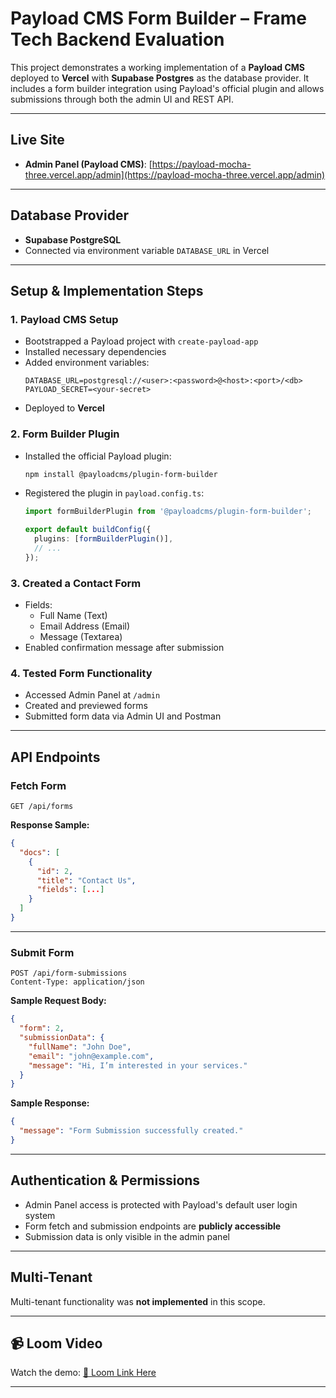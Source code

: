 
# Payload CMS Form Builder – Frame Tech Backend Evaluation

This project demonstrates a working implementation of a **Payload CMS** deployed to **Vercel** with **Supabase Postgres** as the database provider. It includes a form builder integration using Payload's official plugin and allows submissions through both the admin UI and REST API.

---

## Live Site

- **Admin Panel (Payload CMS)**: [https://payload-mocha-three.vercel.app/admin](https://payload-mocha-three.vercel.app/admin)

---

## Database Provider

- **Supabase PostgreSQL**
- Connected via environment variable `DATABASE_URL` in Vercel

---

## Setup & Implementation Steps

### 1. Payload CMS Setup
- Bootstrapped a Payload project with `create-payload-app`
- Installed necessary dependencies
- Added environment variables:
  ```env
  DATABASE_URL=postgresql://<user>:<password>@<host>:<port>/<db>
  PAYLOAD_SECRET=<your-secret>
  ```
- Deployed to **Vercel**

### 2. Form Builder Plugin
- Installed the official Payload plugin:
  ```bash
  npm install @payloadcms/plugin-form-builder
  ```
- Registered the plugin in `payload.config.ts`:
  ```ts
  import formBuilderPlugin from '@payloadcms/plugin-form-builder';

  export default buildConfig({
    plugins: [formBuilderPlugin()],
    // ...
  });
  ```

### 3. Created a Contact Form
- Fields:
  - Full Name (Text)
  - Email Address (Email)
  - Message (Textarea)
- Enabled confirmation message after submission

### 4. Tested Form Functionality
- Accessed Admin Panel at `/admin`
- Created and previewed forms
- Submitted form data via Admin UI and Postman

---

## API Endpoints

### Fetch Form

```http
GET /api/forms
```

**Response Sample:**
```json
{
  "docs": [
    {
      "id": 2,
      "title": "Contact Us",
      "fields": [...]
    }
  ]
}
```

---

### Submit Form

```http
POST /api/form-submissions
Content-Type: application/json
```

**Sample Request Body:**
```json
{
  "form": 2,
  "submissionData": {
    "fullName": "John Doe",
    "email": "john@example.com",
    "message": "Hi, I’m interested in your services."
  }
}
```

**Sample Response:**
```json
{
  "message": "Form Submission successfully created."
}
```

---

## Authentication & Permissions

- Admin Panel access is protected with Payload's default user login system
- Form fetch and submission endpoints are **publicly accessible**
- Submission data is only visible in the admin panel

---

## Multi-Tenant

Multi-tenant functionality was **not implemented** in this scope.

---

## 📹 Loom Video

Watch the demo: [🔗 Loom Link Here](https://www.loom.com/share/521766130d374b8cbd88852664fa7a85?sid=a207b711-15a7-418c-99d3-5987d514d8ce)

---

